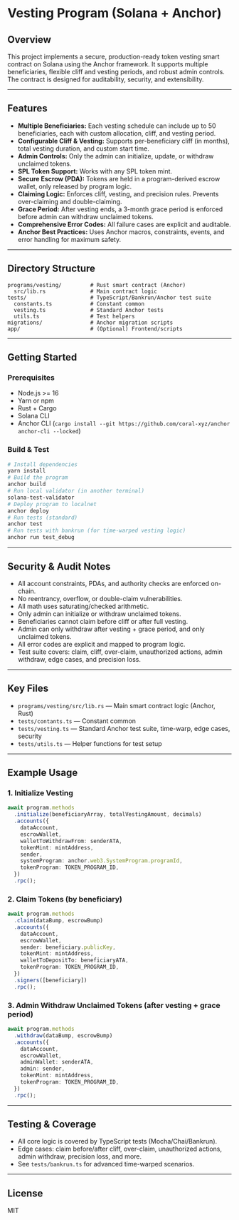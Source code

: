 # Vesting Program (Solana + Anchor)

## Overview

This project implements a secure, production-ready token vesting smart contract on Solana using the Anchor framework. It supports multiple beneficiaries, flexible cliff and vesting periods, and robust admin controls. The contract is designed for auditability, security, and extensibility.

---

## Features

- **Multiple Beneficiaries:** Each vesting schedule can include up to 50 beneficiaries, each with custom allocation, cliff, and vesting period.
- **Configurable Cliff & Vesting:** Supports per-beneficiary cliff (in months), total vesting duration, and custom start time.
- **Admin Controls:** Only the admin can initialize, update, or withdraw unclaimed tokens.
- **SPL Token Support:** Works with any SPL token mint.
- **Secure Escrow (PDA):** Tokens are held in a program-derived escrow wallet, only released by program logic.
- **Claiming Logic:** Enforces cliff, vesting, and precision rules. Prevents over-claiming and double-claiming.
- **Grace Period:** After vesting ends, a 3-month grace period is enforced before admin can withdraw unclaimed tokens.
- **Comprehensive Error Codes:** All failure cases are explicit and auditable.
- **Anchor Best Practices:** Uses Anchor macros, constraints, events, and error handling for maximum safety.

---

## Directory Structure

```
programs/vesting/         # Rust smart contract (Anchor)
  src/lib.rs              # Main contract logic
tests/                    # TypeScript/Bankrun/Anchor test suite
  constants.ts            # Constant common
  vesting.ts              # Standard Anchor tests
  utils.ts                # Test helpers
migrations/               # Anchor migration scripts
app/                      # (Optional) Frontend/scripts
```

---

## Getting Started

### Prerequisites

- Node.js >= 16
- Yarn or npm
- Rust + Cargo
- Solana CLI
- Anchor CLI (`cargo install --git https://github.com/coral-xyz/anchor anchor-cli --locked`)

### Build & Test

```bash
# Install dependencies
yarn install
# Build the program
anchor build
# Run local validator (in another terminal)
solana-test-validator
# Deploy program to localnet
anchor deploy
# Run tests (standard)
anchor test
# Run tests with bankrun (for time-warped vesting logic)
anchor run test_debug
```

---

## Security & Audit Notes

- All account constraints, PDAs, and authority checks are enforced on-chain.
- No reentrancy, overflow, or double-claim vulnerabilities.
- All math uses saturating/checked arithmetic.
- Only admin can initialize or withdraw unclaimed tokens.
- Beneficiaries cannot claim before cliff or after full vesting.
- Admin can only withdraw after vesting + grace period, and only unclaimed tokens.
- All error codes are explicit and mapped to program logic.
- Test suite covers: claim, cliff, over-claim, unauthorized actions, admin withdraw, edge cases, and precision loss.

---

## Key Files

- `programs/vesting/src/lib.rs` — Main smart contract logic (Anchor, Rust)
- `tests/contants.ts` — Constant common
- `tests/vesting.ts` — Standard Anchor test suite, time-warp, edge cases, security
- `tests/utils.ts` — Helper functions for test setup

---

## Example Usage

### 1. Initialize Vesting

```typescript
await program.methods
  .initialize(beneficiaryArray, totalVestingAmount, decimals)
  .accounts({
    dataAccount,
    escrowWallet,
    walletToWithdrawFrom: senderATA,
    tokenMint: mintAddress,
    sender,
    systemProgram: anchor.web3.SystemProgram.programId,
    tokenProgram: TOKEN_PROGRAM_ID,
  })
  .rpc();
```

### 2. Claim Tokens (by beneficiary)

```typescript
await program.methods
  .claim(dataBump, escrowBump)
  .accounts({
    dataAccount,
    escrowWallet,
    sender: beneficiary.publicKey,
    tokenMint: mintAddress,
    walletToDepositTo: beneficiaryATA,
    tokenProgram: TOKEN_PROGRAM_ID,
  })
  .signers([beneficiary])
  .rpc();
```

### 3. Admin Withdraw Unclaimed Tokens (after vesting + grace period)

```typescript
await program.methods
  .withdraw(dataBump, escrowBump)
  .accounts({
    dataAccount,
    escrowWallet,
    adminWallet: senderATA,
    admin: sender,
    tokenMint: mintAddress,
    tokenProgram: TOKEN_PROGRAM_ID,
  })
  .rpc();
```

---

## Testing & Coverage

- All core logic is covered by TypeScript tests (Mocha/Chai/Bankrun).
- Edge cases: claim before/after cliff, over-claim, unauthorized actions, admin withdraw, precision loss, and more.
- See `tests/bankrun.ts` for advanced time-warped scenarios.

---

## License

MIT
